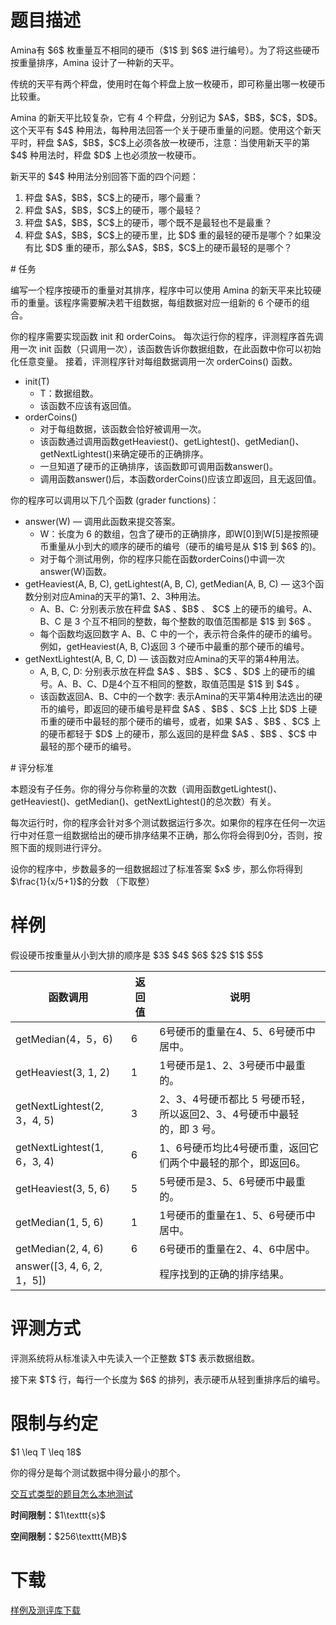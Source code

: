 # 题目描述

<p>Amina有 $6$ 枚重量互不相同的硬币（$1$ 到 $6$ 进行编号）。为了将这些硬币按重量排序，Amina 设计了一种新的天平。</p>
<p>传统的天平有两个秤盘，使用时在每个秤盘上放一枚硬币，即可称量出哪一枚硬币比较重。</p>
<p>Amina 的新天平比较复杂，它有 4 个秤盘，分别记为 $A$，$B$，$C$，$D$。这个天平有 $4$ 种用法，每种用法回答一个关于硬币重量的问题。使用这个新天平时，秤盘 $A$，$B$，$C$上必须各放一枚硬币，注意：当使用新天平的第 $4$ 种用法时，秤盘 $D$ 上也必须放一枚硬币。</p>
<p>新天平的 $4$ 种用法分别回答下面的四个问题：</p>
<ol><li>秤盘 $A$，$B$，$C$上的硬币，哪个最重？</li>
<li>秤盘 $A$，$B$，$C$上的硬币，哪个最轻？</li>
<li>秤盘 $A$，$B$，$C$上的硬币，哪个既不是最轻也不是最重？</li>
<li>秤盘 $A$，$B$，$C$上的硬币里，比 $D$ 重的最轻的硬币是哪个？如果没有比 $D$ 重的硬币，那么$A$，$B$，$C$上的硬币最轻的是哪个？</li>
</ol>
# 任务


<p>编写一个程序按硬币的重量对其排序，程序中可以使用 Amina 的新天平来比较硬币的重量。该程序需要解决若干组数据，每组数据对应一组新的 6 个硬币的组合。</p>
<p>你的程序需要实现函数 init 和 orderCoins。 每次运行你的程序，评测程序首先调用一次 init 函数（只调用一次），该函数告诉你数据组数，在此函数中你可以初始化任意变量。 接着，评测程序针对每组数据调用一次 orderCoins() 函数。</p>
<ul><li>init(T)<ul><li>T：数据组数。</li>
<li>该函数不应该有返回值。</li>
</ul></li>
<li>orderCoins()<ul><li>对于每组数据，该函数会恰好被调用一次。</li>
<li>该函数通过调用函数getHeaviest()、getLightest()、getMedian()、getNextLightest()来确定硬币的正确排序。</li>
<li>一旦知道了硬币的正确排序，该函数即可调用函数answer()。</li>
<li>调用函数answer()后，本函数orderCoins()应该立即返回，且无返回值。</li>
</ul></li>
</ul><p>你的程序可以调用以下几个函数 (grader functions)：</p>
<ul><li>answer(W) — 调用此函数来提交答案。<ul><li>W：长度为 6 的数组，包含了硬币的正确排序，即W[0]到W[5]是按照硬币重量从小到大的顺序的硬币的编号（硬币的编号是从 $1$ 到 $6$ 的)。</li>
<li>对于每个测试用例，你的程序只能在函数orderCoins()中调一次answer(W)函数。</li>
</ul></li>
<li>getHeaviest(A, B, C), getLightest(A, B, C), getMedian(A, B, C) — 这3个函数分别对应Amina的天平的第1、2、3种用法。<ul><li>A、B、C: 分别表示放在秤盘 $A$ 、$B$ 、 $C$ 上的硬币的编号。A、B、C 是 3 个互不相同的整数，每个整数的取值范围都是 $1$ 到 $6$ 。 </li>
<li>每个函数均返回数字 A、B、C 中的一个，表示符合条件的硬币的编号。例如，getHeaviest(A, B, C)返回 3 个硬币中最重的那个硬币的编号。</li>
</ul></li>
<li>getNextLightest(A, B, C, D) — 该函数对应Amina的天平的第4种用法。<ul><li>A, B, C, D: 分别表示放在秤盘 $A$ 、$B$ 、$C$ 、$D$ 上的硬币的编号。A、B、C、D是4个互不相同的整数，取值范围是 $1$ 到 $4$ 。</li>
<li>该函数返回A、B、C中的一个数字: 表示Amina的天平第4种用法选出的硬币的编号，即返回的硬币编号是秤盘 $A$ 、$B$ 、$C$ 上比 $D$ 上硬币重的硬币中最轻的那个硬币的编号，或者，如果 $A$ 、$B$ 、$C$ 上的硬币都轻于 $D$ 上的硬币，那么返回的是秤盘 $A$ 、$B$ 、$C$ 中最轻的那个硬币的编号。</li>
</ul></li>
</ul>
# 评分标准


<p>本题没有子任务。你的得分与你称量的次数（调用函数getLightest()、getHeaviest()、getMedian()、getNextLightest()的总次数）有关。</p>
<p>每次运行时，你的程序会针对多个测试数据运行多次。如果你的程序在任何一次运行中对任意一组数据给出的硬币排序结果不正确，那么你将会得到0分，否则，按照下面的规则进行评分。</p>
<p>设你的程序中，步数最多的一组数据超过了标准答案 $x$ 步，那么你将得到 $\frac{1}{x/5+1}$的分数 （下取整）</p>

# 样例


<p>假设硬币按重量从小到大排的顺序是 $3$ $4$ $6$ $2$ $1$ $5$</p>
<div class="table-responsive">
<table class="table table-bordered table-text-center table-vertical-middle"><thead><tr><th>函数调用</th>
<th>返回值</th>
<th>说明</th>
</tr></thead><tbody><tr><td>getMedian(4，5，6)</td><td>6</td><td>6号硬币的重量在4、5、6号硬币中居中。</td></tr><tr><td>getHeaviest(3, 1, 2)</td><td>1</td><td>1号硬币是1、2、3号硬币中最重的。</td></tr><tr><td>getNextLightest(2, 3，4, 5)</td><td>3</td><td>2、3、4号硬币都比 5 号硬币轻，所以返回2、3、4号硬币中最轻
的，即 3 号。</td></tr><tr><td>getNextLightest(1, 6，3, 4)</td><td>6</td><td>1、6号硬币均比4号硬币重，返回它们两个中最轻的那个，即返回6。</td></tr><tr><td>getHeaviest(3, 5, 6)</td><td>5</td><td>5号硬币是3、5、6号硬币中最重的。</td></tr><tr><td>getMedian(1, 5, 6)</td><td>1</td><td>1号硬币的重量在1、5、6号硬币中居中。</td></tr><tr><td>getMedian(2, 4, 6) </td><td>6</td><td>6号硬币的重量在2、4、6中居中。</td></tr><tr><td>answer([3, 4, 6, 2, 1，5]) </td><td></td><td>程序找到的正确的排序结果。</td></tr></tbody></table></div>



# 评测方式


<p>评测系统将从标准读入中先读入一个正整数 $T$ 表示数据组数。</p>
<p>接下来 $T$ 行，每行一个长度为 $6$ 的排列，表示硬币从轻到重排序后的编号。</p>

# 限制与约定


<p>$1 \leq T \leq 18$</p>
<p>你的得分是每个测试数据中得分最小的那个。</p>
<p><a href="http://uoj.ac/faq">交互式类型的题目怎么本地测试</a></p>
<p><strong>时间限制：</strong>$1\texttt{s}$</p>
<p><strong>空间限制：</strong>$256\texttt{MB}$</p>

# 下载


<p><a href="/download.php?type=problem&amp;id=230">样例及测评库下载</a></p>
